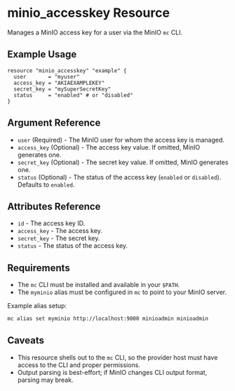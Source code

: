 # minio_accesskey Resource

Manages a MinIO access key for a user via the MinIO `mc` CLI.

## Example Usage

```hcl
resource "minio_accesskey" "example" {
  user       = "myuser"
  access_key = "AKIAEXAMPLEKEY"
  secret_key = "mySuperSecretKey"
  status     = "enabled" # or "disabled"
}
```

## Argument Reference

- `user` (Required) - The MinIO user for whom the access key is managed.
- `access_key` (Optional) - The access key value. If omitted, MinIO generates one.
- `secret_key` (Optional) - The secret key value. If omitted, MinIO generates one.
- `status` (Optional) - The status of the access key (`enabled` or `disabled`). Defaults to `enabled`.

## Attributes Reference

- `id` - The access key ID.
- `access_key` - The access key.
- `secret_key` - The secret key.
- `status` - The status of the access key.

## Requirements

- The `mc` CLI must be installed and available in your `$PATH`.
- The `myminio` alias must be configured in `mc` to point to your MinIO server.

Example alias setup:

```sh
mc alias set myminio http://localhost:9000 minioadmin minioadmin
```

## Caveats
- This resource shells out to the `mc` CLI, so the provider host must have access to the CLI and proper permissions.
- Output parsing is best-effort; if MinIO changes CLI output format, parsing may break.
